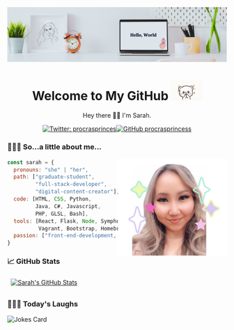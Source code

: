 <!-- Banner -->
<img src="./img/banner.png">
<!-- Introduction -->
<h1 align='center'> Welcome to My GitHub <img src="./img/tenor.gif" width="70"></h1>
<p align="center">Hey there 👋🏼 I'm Sarah.</p>

<!-- Badges -->
<div align="center">

[![Twitter: procrasprinces](https://img.shields.io/twitter/follow/procrasprinces?style=social)](https://twitter.com/procrasprinces)[![GitHub procrasprincess](https://img.shields.io/github/followers/procrasprincess?label=follow&style=social)](https://github.com/procrasprincess)
</div>


### 👩🏼‍💻 So...a little about me...  
<img align='right' src="./img/profile.jpg" width="250">

<div>

```javascript
const sarah = {
  pronouns: "she" | "her",
  path: ["graduate-student", 
         "full-stack-developer",
         "digital-content-creator"],
  code: [HTML, CSS, Python, 
         Java, C#, Javascript, 
         PHP, GLSL, Bash],
  tools: [React, Flask, Node, Symphony,
          Vagrant, Bootstrap, Homebrew, Unity],
  passion: ["front-end-development, graphic-design"],
}
```
</div>

### &#x1f4c8; GitHub Stats
<a href="https://github.com/procrasprincess">
  <img align="center" style="margin:0.5rem" src="https://github-readme-stats.vercel.app/api?username=procrasprincess&show_icons=true&line_height=27&count_private=true&title_color=c9afcc&text_color=c9afcc&icon_color=4AB097&bg_color=f2f2f2" alt="Sarah's GitHub Stats" />
</a>

<br>

### 🤹🏼‍♀️ Today's Laughs
![Jokes Card](https://readme-jokes.vercel.app/api)


<!-- Github Template
**procrasprincess/procrasprincess** is a ✨ _special_ ✨ repository because its `README.md` (this file) appears on your GitHub profile.

Here are some ideas to get you started:

- 🔭 I’m currently working on ...
- 🌱 I’m currently learning ...
- 👯 I’m looking to collaborate on ...
- 🤔 I’m looking for help with ...
- 💬 Ask me about ...
- 📫 How to reach me: ...
- 😄 Pronouns: ...
- ⚡ Fun fact: ...
-->